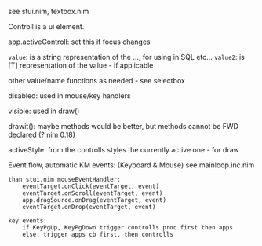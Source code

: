 see stui.nim, textbox.nim

Controll is a ui element.

app.activeControll: set this if focus changes

`value`: is a string representation of the ..., for using in SQL etc...
`value2`: is [T] representation of the value - if applicable

other value/name functions as needed - see selectbox


disabled: used in mouse/key handlers

visible: used in draw()

drawit(): maybe methods would be better, but methods cannot be FWD declared (? nim 0.18)

activeStyle: from the controlls styles the currently active one - for draw


Event flow, automatic KM events: (Keyboard & Mouse)
    see mainloop.inc.nim

    than stui.nim mouseEventHandler:
        eventTarget.onClick(eventTarget, event)
        eventTarget.onScroll(eventTarget, event)
        app.dragSource.onDrag(eventTarget, event)
        eventTarget.onDrop(eventTarget, event)

    key events:
        if KeyPgUp, KeyPgDown trigger controlls proc first then apps
        else: trigger apps cb first, then controlls